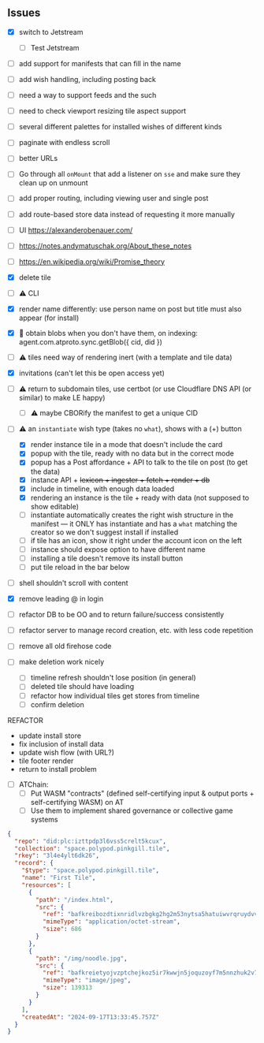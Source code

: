 
## Issues

- [x] switch to Jetstream
  - [ ] Test Jetstream
- [ ] add support for manifests that can fill in the name
- [ ] add wish handling, including posting back
- [ ] need a way to support feeds and the such
- [ ] need to check viewport resizing tile aspect support
- [ ] several different palettes for installed wishes of different kinds
- [ ] paginate with endless scroll
- [ ] better URLs
- [ ] Go through all `onMount` that add a listener on `sse` and make sure they clean up on unmount
- [ ] add proper routing, including viewing user and single post
- [ ] add route-based store data instead of requesting it more manually
- [ ] UI https://alexanderobenauer.com/
- [ ] https://notes.andymatuschak.org/About_these_notes
- [ ] https://en.wikipedia.org/wiki/Promise_theory

- [x] delete tile
- [ ] ⚠️ CLI
- [x] render name differently: use person name on post but title must also appear (for install)
- [x] 🧪 obtain blobs when you don't have them, on indexing: agent.com.atproto.sync.getBlob({ cid, did })
- [ ] ⚠️ tiles need way of rendering inert (with a template and tile data)
- [x] invitations (can't let this be open access yet)
- [ ] ⚠️ return to subdomain tiles, use certbot (or use Cloudflare DNS API (or similar) to make LE happy)
  - [ ] ⚠️ maybe CBORify the manifest to get a unique CID
- [ ] ⚠️ an `instantiate` wish type (takes no `what`), shows with a (+) button
  - [x] render instance tile in a mode that doesn't include the card
  - [x] popup with the tile, ready with no data but in the correct mode
  - [x] popup has a Post affordance + API to talk to the tile on post (to get the data)
  - [x] instance API + ~~lexicon + ingester + fetch + render + db~~
  - [x] include in timeline, with enough data loaded
  - [x] rendering an instance is the tile + ready with data (not supposed to show editable)
  - [ ] instantiate automatically creates the right wish structure in the manifest — it ONLY has instantiate and has a `what` matching the creator so we don't suggest install if installed
  - [ ] if tile has an icon, show it right under the account icon on the left
  - [ ] instance should expose option to have different name
  - [ ] installing a tile doesn't remove its install button
  - [ ] put tile reload in the bar below
- [ ] shell shouldn't scroll with content
- [x] remove leading @ in login
- [ ] refactor DB to be OO and to return failure/success consistently
- [ ] refactor server to manage record creation, etc. with less code repetition
- [ ] remove all old firehose code
- [ ] make deletion work nicely
  - [ ] timeline refresh shouldn't lose position (in general)
  - [ ] deleted tile should have loading
  - [ ] refactor how individual tiles get stores from timeline
  - [ ] confirm deletion

REFACTOR
- update install store
- fix inclusion of install data
- update wish flow (with URL?)
- tile footer render
- return to install problem

- [ ] ATChain:
    - [ ] Put WASM "contracts" (defined self-certifying input & output ports + self-certifying WASM) on AT
    - [ ] Use them to implement shared governance or collective game systems

```json
{
  "repo": "did:plc:izttpdp3l6vss5crelt5kcux",
  "collection": "space.polypod.pinkgill.tile",
  "rkey": "3l4e4ylt6dk26",
  "record": {
    "$type": "space.polypod.pinkgill.tile",
    "name": "First Tile",
    "resources": [
      {
        "path": "/index.html",
        "src": {
          "ref": "bafkreibozdtixnridlvzbgkg2hg2m53nytsa5hatuiwvrqruydvvy52whu",
          "mimeType": "application/octet-stream",
          "size": 686
        }
      },
      {
        "path": "/img/noodle.jpg",
        "src": {
          "ref": "bafkreietyojvzptchejkoz5ir7kwwjn5joquzoyf7m5nnzhuk2v7ju63uy",
          "mimeType": "image/jpeg",
          "size": 139313
        }
      }
    ],
    "createdAt": "2024-09-17T13:33:45.757Z"
  }
}
```
